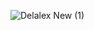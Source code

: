 ![Delalex New (1)](https://github.com/DelalexStudio/.github/assets/28227386/249e99af-492d-4963-a475-0ec836a7c051)
